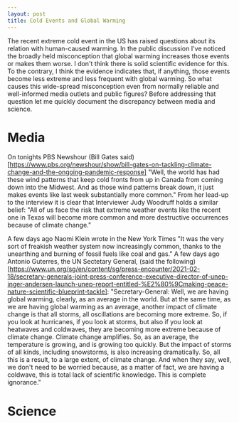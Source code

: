 ```yaml
---
layout: post
title: Cold Events and Global Warming
---
```

The recent extreme cold event in the US has raised questions about its relation with human-caused warming. 
In the public discussion I've noticed the broadly held misconception that global warming increases those 
events or makes them worse. I don't think there is solid scientific evidence for this. To the contrary, I think 
the evidence indicates that, if anything, those events become less extreme and less frequent with global warming. 
So what causes this wide-spread misconception even from normally reliable and well-informed media outlets and public figures? 
Before addressing that question let me quickly document the discrepancy between media and science.

# Media
On tonights PBS Newshour (Bill Gates said)[https://www.pbs.org/newshour/show/bill-gates-on-tackling-climate-change-and-the-ongoing-pandemic-response] 
"Well, the world has had these wind patterns 
that keep cold fronts from up in Canada from coming down into the Midwest. And as those wind patterns break down, 
it just makes events like last week substantially more common." From her lead-up to the interview it is clear that
Interviewer Judy Woodruff holds a similar belief: "All of us face the risk that extreme weather events like the recent 
one in Texas will become more common and more destructive occurrences because of climate change."

A few days ago Naomi Klein wrote in the New York Times "It was the very sort of freakish weather system now increasingly common, 
thanks to the unearthing and burning of fossil fuels like coal and gas." A few days ago Antonio Guterres, the UN Sectetary General, (said the 
following)[https://www.un.org/sg/en/content/sg/press-encounter/2021-02-18/secretary-generals-joint-press-conference-executive-director-of-unep-inger-andersen-launch-unep-report-entitled-%E2%80%9Cmaking-peace-nature-scientific-blueprint-tackle]: 
"Secretary-General:  Well, we are having global warming, clearly, as an average in the world. But at the same time, as we 
are having global warming as an average, another impact of climate change is that all storms, all oscillations are becoming more extreme. 
So, if you look at hurricanes, if you look at storms, but also if you look at heatwaves and coldwaves, they are becoming more extreme because 
of climate change. Climate change amplifies. So, as an average, the temperature is growing, and is growing too quickly. But the impact of 
storms of all kinds, including snowstorms, is also increasing dramatically. So, all this is a result, to a large extent, of climate change. 
And when they say, well, we don't need to be worried because, as a matter of fact, we are having a coldwave, this is total lack of scientific 
knowledge. This is complete ignorance."

# Science

